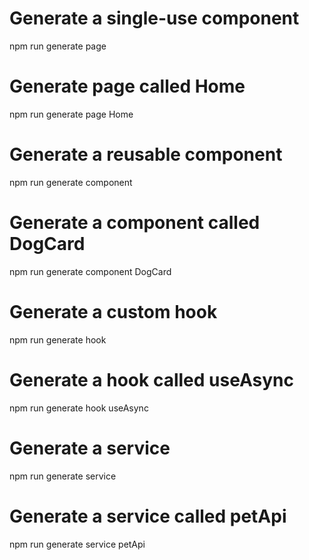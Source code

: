 # Generate a single-use component

npm run generate page <name>

# Generate page called Home

npm run generate page Home

# Generate a reusable component

npm run generate component <name>

# Generate a component called DogCard

npm run generate component DogCard

# Generate a custom hook

npm run generate hook <name>

# Generate a hook called useAsync

npm run generate hook useAsync

# Generate a service

npm run generate service <name>

# Generate a service called petApi

npm run generate service petApi
